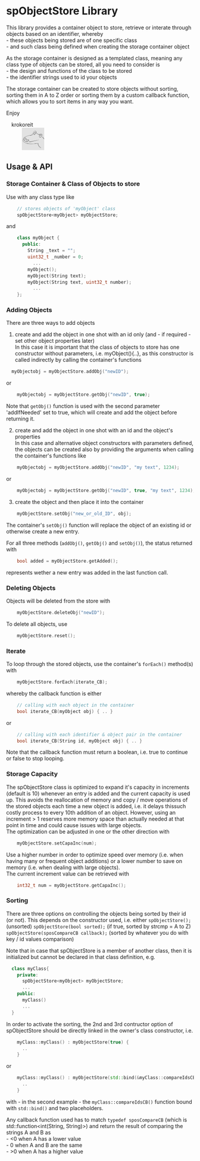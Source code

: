 # spObjectStore Library

This library provides a container object to store, retrieve or interate through objects based on an identifier, whereby  
\- these objects being stored are of one specific class  
\- and such class being defined when creating the storage container object

As the storage container is designed as a templated class, meaning any class type of objects can be stored, all you need to consider is  
\- the design and functions of the class to be stored  
\- the identifier strings used to id your objects

The storage container can be created to store objects without sorting, sorting them in A to Z order or sorting them by a custom callback function, which allows you to sort items in any way you want.


Enjoy

&emsp;krokoreit  
&emsp;&emsp;&emsp;<img src="assets/krokoreit03_Github.png" width="60"/>




## Usage & API

### Storage Container & Class of Objects to store
Use with any class type like

```cpp
    // stores objects of 'myObject' class
    spObjectStore<myObject> myObjectStore;
```

and

```cpp
    class myObject {
      public:
        String _text = "";
        uint32_t _number = 0;
          ...
        myObject();
        myObject(String text);
        myObject(String text, uint32_t number);
          ...
    };
```

### Adding Objects

There are three ways to add objects

1) create and add the object in one shot with an id only (and - if required - set other object properties later)  
In this case it is important that the class of objects to store has one constructor without parameters, i.e. myObject(){..}, as this constructor is called indirectly by calling the container's functions  

  ```cpp
    myObjectobj = myObjectStore.addObj("newID");
  ```  
  or 


```cpp
    myObjectobj = myObjectStore.getObj("newID", true);
```
Note that ```getObj()``` function is used with the second parameter 'addIfNeeded' set to true, which will create and add the object before returning it.


2) create and add the object in one shot with an id and the object's properties  
In this case and alternative object constructors with parameters defined, the objects can be created also by providing the arguments when calling the container's functions like

```cpp
    myObjectobj = myObjectStore.addObj("newID", "my text", 1234);
```

or

```cpp
    myObjectobj = myObjectStore.getObj("newID", true, "my text", 1234);
```

3) create the object and then place it into the container  

```cpp
    myObjectStore.setObj("new_or_old_ID", obj);
```

The container's ```setObj()``` function will replace the object of an existing id or otherwise create a new entry.


For all three methods (```addObj()```, ```getObj()``` and ```setObj()```), the status returned with

```cpp
    bool added = myObjectStore.getAdded();
```

represents wether a new entry was added in the last function call.



### Deleting Objects 

Objects will be deleted from the store with

```cpp
    myObjectStore.deleteObj("newID");
```

To delete all objects, use

```cpp
    myObjectStore.reset();
```

### Iterate 

To loop through the stored objects, use the container's ```forEach()``` method(s) with

```cpp
    myObjectStore.forEach(iterate_CB);
```

whereby the callback function is either  
```cpp
    // calling with each object in the container
    bool iterate_CB(myObject obj) { .. }  
```
or

```cpp
    // calling with each identifier & object pair in the container
    bool iterate_CB(String id, myObject obj) { .. }  
```

Note that the callback function must return a boolean, i.e. true to continue or false to stop looping.

### Storage Capacity
The spObjectStore class is optimized to expand it's capacity in increments (default is 10) whenever an entry is added and the current capacity is used up. This avoids the reallocation of memory and copy / move operations of the stored objects each time a new object is added, i.e. it delays thissuch costly process to every 10th addition of an object. However, using an increment > 1 reserves more memory space than actually needed at that point in time and could cause issues with large objects.  
The optimization can be adjusted in one or the other direction with 
```cpp
    myObjectStore.setCapaInc(num);
```
Use a higher number in order to optimize speed over memory (i.e. when having many or frequent object additions) or a lower number to save on memory (i.e. when dealing with large objects).  
The current increment value can be retrieved with
```cpp
    int32_t num = myObjectStore.getCapaInc();
```

### Sorting

There are three options on controlling the objects being sorted by their id (or not). This depends on the constructor used, i.e. either
```spObjectStore();```  (unsorted)
```spObjectStore(bool sorted);```  (if true, sorted by strcmp = A to Z)
```spObjectStore(sposCompareCB callback);```  (sorted by whatever you do with key / id values comparison)

Note that in case that spObjectStore is a member of another class, then it is initialized but cannot be declared in that class definition, e.g.
```cpp
  class myClass{
    private:
      spObjectStore<myObject> myObjectStore;
      ...
    public:
      myClass()
      ...
  }
```

In order to activate the sorting, the 2nd and 3rd contructor option of spObjectStore should be directly linked in the owner's class constructor, i.e.
```cpp
    myClass::myClass() : myObjectStore(true) {
      .. 
    }
``` 
or
```cpp
    myClass::myClass() : myObjectStore(std::bind(&myClass::compareIdsCB, this, std::placeholders::_1, std::placeholders::_2)) { 
      ..
    }
```
with - in the second example - the ```myClass::compareIdsCB()``` function bound with ```std::bind()``` and two placeholders.


Any callback function used has to match ```typedef sposCompareCB``` (which is std::function<int(String, String)>) and return the result of comparing the strings A and B as  
\- &lt;0 when A has a lower value  
\- 0 when A and B are the same  
\- &gt;0 when A has a higher value


